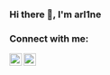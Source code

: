 ### Hi there 👋, I'm arl1ne

### Connect with me:

[<img align="left" alt="arl1ne | YouTube" width="22px" src="https://cdn.jsdelivr.net/npm/simple-icons@v3/icons/youtube.svg" />][youtube]
[<img align="left" alt="arl1ne | Twitter" width="22px" src="https://cdn.jsdelivr.net/npm/simple-icons@v3/icons/twitter.svg" />][twitter]

<br />

[youtube]: https://www.youtube.com/channel/UCmTEuNAkcwzZvwvf2dX280w
[twitter]: https://twitter.com/arl1nev
